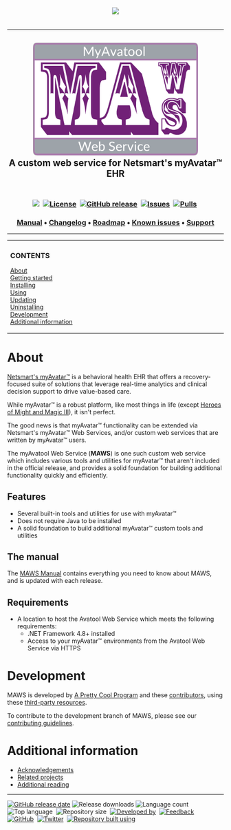 <!-- 220328.094653 -->

<h6 align="center">

  <img src="https://img.shields.io/badge/WARNING:-THIS%20IS%20BETA%20SOFTWARE-%23990000?style=for-the-badge">
  
</h6>

***

<h2 align="center">

  <img src="resource/image/logo/MAWS-logo-512x350.png" alt="MyAvatool Web Service logo" width="384">
  <br>
  A custom web service for Netsmart's myAvatar™ EHR
  <br>
  <br>

</h2>

<h3 align="center">

  <img src="https://img.shields.io/badge/status-active-brightgreen">&nbsp;
  [![License](https://img.shields.io/github/license/spectrum-health-systems/MAWS)](https://www.apache.org/licenses/LICENSE-2.0)&nbsp;
  [![GitHub release](https://img.shields.io/github/v/release/spectrum-health-systems/MAWS)](https://github.com/spectrum-health-systems/MAWS/releases)&nbsp;
  [![Issues](https://img.shields.io/github/issues/spectrum-health-systems/MAWS)](https://github.com/spectrum-health-systems/MAWS/issues)&nbsp;
  [![Pulls](https://img.shields.io/github/issues-pr/spectrum-health-systems/MAWS)](https://github.com/spectrum-health-systems/MAWS/pulls)&nbsp;

</h3>

<h3 align="center">

  [Manual](doc/man/manual.md)&nbsp;&bull;&nbsp;[Changelog](src/Resources/Doc/changelog.md)&nbsp;&bull;&nbsp;[Roadmap](src/Resources/Doc/roadmap.md)&nbsp;&bull;&nbsp;[Known issues](src/Resources/Doc/known-issues.md)&nbsp;&bull;&nbsp;[Support](src/Resources/Doc/support.md)
  <br>

</h3>

***

<!-- The HTML indentations have to stay this way to work. -->
<table>
<tr>
<td img src="non-existant-spacer.png" alt="non-existant-spacer" width="1000" height="1">

  ### CONTENTS
  [About](#about)<br>
  [Getting started](#getting-started)<br>
  [Installing](#installing)<br>
  [Using](#using)<br>
  [Updating](#updating)<br>
  [Uninstalling](#uninstalling)<br>
  [Development](#development)<br>
  [Additional information](#additional-information)<br>

</td>
</tr>
</table>

# About
[Netsmart's myAvatar™](https://www.ntst.com/Solutions-and-Services/Offerings/myAvatar) is a behavioral health EHR that offers a recovery-focused suite of solutions that leverage real-time analytics and clinical decision support to drive value-based care.

While myAvatar™ is a robust platform, like most things in life (except [Heroes of Might and Magic III](https://www.gog.com/game/heroes_of_might_and_magic_3_complete_edition)), it isn't perfect.

The good news is that myAvatar™ functionality can be extended via Netsmart's myAvatar™ Web Services, and/or custom web services that are written by myAvatar™ users.

The myAvatool Web Service (**MAWS**) is one such custom web service which includes various tools and utilities for myAvatar™ that aren't included in the official release, and provides a solid foundation for building additional functionality quickly and efficiently.

## Features
* Several built-in tools and utilities for use with myAvatar™
* Does not require Java to be installed
* A solid foundation to build additional myAvatar™ custom tools and utilities

## The manual
The [MAWS Manual](doc/man/manual.md) contains everything you need to know about MAWS, and is updated with each release.

## Requirements
* A location to host the Avatool Web Service which meets the following requirements:
  * .NET Framework 4.8+ installed
  * Access to your myAvatar™ environments from the Avatool Web Service via HTTPS

# Development
MAWS is developed by [A Pretty Cool Program](https://aprettycoolprogram.com) and these [contributors](src/Resources/Doc/contributors.md), using these [third-party resources](src/Resources/Doc/built-with.md).

To contribute to the development branch of MAWS, please see our [contributing guidelines](src/Resources/Doc/contributing.md).

# Additional information
* [Acknowledgements](src/Resources/Doc/acknowledgements.md)
* [Related projects](src/Resources/Doc/related-projects.md)
* [Additional reading](src/Resources/Doc/additional-reading.md)

***

<!-- DEVELOPMENT FOOTER -->
[![GitHub release date](https://img.shields.io/github/release-date/spectrum-health-systems/myavatool-web-service)](https://github.com/spectrum-health-systems/myavatool-web-service/releases)&nbsp;![Release downloads](https://img.shields.io/github/downloads/spectrum-health-systems/myavatool-web-service/total)&nbsp;![Language count](https://img.shields.io/github/languages/count/spectrum-health-systems/myavatool-web-service)&nbsp;
![Top language](https://img.shields.io/github/languages/top/spectrum-health-systems/myavatool-web-service)&nbsp;
![Repository size](https://img.shields.io/github/repo-size/spectrum-health-systems/myavatool-web-service)&nbsp;
[![Developed by](https://img.shields.io/badge/developed%20by-a%20pretty%20cool%20program-17806D)](https://aprettycoolprogram.com)&nbsp;
[![Feedback](https://img.shields.io/badge/feedback@aprettycoolprogram.com-17806D)](mailto:feedback@aprettycoolprogram.com)&nbsp;
[![GitHub](https://img.shields.io/github/followers/aprettycoolprogram.svg?label=GitHub&style=social)](https://github.com/aprettycoolprogram)&nbsp;
[![Twitter](https://img.shields.io/twitter/follow/aprettycoolprog.svg?label=Twitter&style=social)](https://twitter.com/aprettycoolprog)&nbsp;
[![Repository built using](https://img.shields.io/badge/README%20built%20using-a%20pretty%20cool%20README%20template-17806D.svg)](https://github.com/APrettyCoolProgram/my-development-environment/tree/development/templates/github)